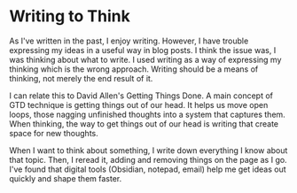 # Writing to Think

As I've written in the past, I enjoy writing. However, I have trouble expressing my ideas in a useful way in blog posts. I think the issue was, I was thinking about what to write. I used writing as a way of expressing my thinking which is the wrong approach. Writing should be a means of thinking, not merely the end result of it.

I can relate this to David Allen's Getting Things Done. A main concept of GTD technique is getting things out of our head. It helps us move open loops, those nagging unfinished thoughts into a system that captures them. When thinking, the way to get things out of our head is writing that create space for new thoughts.

When I want to think about something, I write down everything I know about that topic. Then, I reread it, adding and removing things on the page as I go. I've found that digital tools (Obsidian, notepad, email) help me get ideas out quickly and shape them faster.
